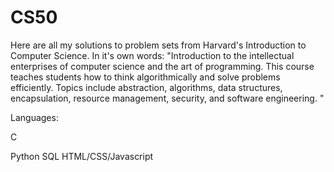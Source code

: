 # CS50
Here are all my solutions to problem sets from Harvard's Introduction to Computer Science. In it's own words: "Introduction to the intellectual enterprises of computer science and the art of programming. This course teaches students how to think algorithmically and solve problems efficiently. Topics include abstraction, algorithms, data structures, encapsulation, resource management, security, and software engineering. "

Languages:

C

Python
SQL
HTML/CSS/Javascript

